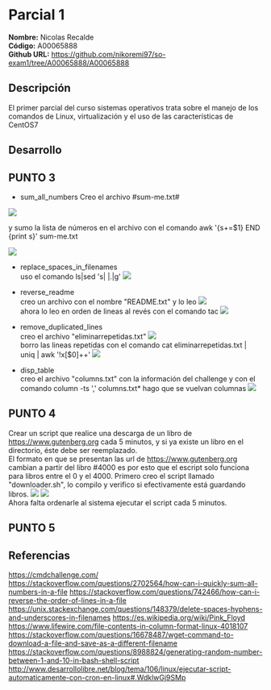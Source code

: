 # Parcial 1

**Nombre:** Nicolas Recalde   
**Código:** A00065888  
**Github URL:**  https://github.com/nikoremi97/so-exam1/tree/A00065888/A00065888

## Descripción

El primer parcial del curso sistemas operativos trata sobre el manejo de los comandos de Linux, virtualización y el uso de las características de CentOS7

## Desarrollo

## PUNTO 3

 * sum_all_numbers
 Creo el archivo #sum-me.txt#
  
  ![][1]  
   
  y sumo la lista de números en el archivo con el comando awk '{s+=$1} END {print s}' sum-me.txt
  
  ![][2]  
    
* replace_spaces_in_filenames  
uso el comando ls|sed 's| |\.|g'
  ![][3]  
    
* reverse_readme  
  creo un archivo con el nombre "README.txt" y lo leo
  ![][4]  
  ahora lo leo en orden de lineas al revés  con el comando tac
  ![][5]  
    
* remove_duplicated_lines  
 creo el archivo "eliminarrepetidas.txt" 
 ![][6]  
 borro las lineas repetidas con el comando cat eliminarrepetidas.txt | uniq | awk '!x[$0]++'
 ![][7]  
    
 * disp_table  
 creo el archivo "columns.txt" con la información del challenge y con el comando column -ts ',' columns.txt* hago que se vuelvan columnas
 ![][8]  
    
## PUNTO 4
Crear un script que realice una descarga de un libro de  https://www.gutenberg.org cada 5 minutos, y si ya existe un libro en el directorio, éste debe ser reemplazado.  
El formato en que se presentan las url de  https://www.gutenberg.org cambian a partir del libro #4000 es por esto que el escript solo funciona para libros entre el 0 y el 4000.
Primero creo el script llamado "downloader.sh", lo compilo y verifico si efectivamente está guardando libros.
![][9]
![][10]  
Ahora falta ordenarle al sistema ejecutar el script cada 5 minutos.
## PUNTO 5

## Referencias

https://cmdchallenge.com/
https://stackoverflow.com/questions/2702564/how-can-i-quickly-sum-all-numbers-in-a-file
https://stackoverflow.com/questions/742466/how-can-i-reverse-the-order-of-lines-in-a-file
https://unix.stackexchange.com/questions/148379/delete-spaces-hyphens-and-underscores-in-filenames
https://es.wikipedia.org/wiki/Pink_Floyd
https://www.lifewire.com/file-contents-in-column-format-linux-4018107
https://stackoverflow.com/questions/16678487/wget-command-to-download-a-file-and-save-as-a-different-filename
https://stackoverflow.com/questions/8988824/generating-random-number-between-1-and-10-in-bash-shell-script
http://www.desarrollolibre.net/blog/tema/106/linux/ejecutar-script-automaticamente-con-cron-en-linux#.WdklwGj9SMp

[1]: images/sum-me.PNG
[2]: images/sum-me-sol.PNG
[3]: images/replace-spaces.JPG
[4]: images/cat-readme.JPG
[5]: images/tac-readme.JPG
[6]: images/sin-eliminar.JPG
[7]: images/elimindas.JPG
[8]: images/columns.JPG
[9]: images/guten1.JPG
[10]: images/guten2.JPG
